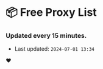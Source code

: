 # :package: Free Proxy List
### Updated every 15 minutes.

- Last updated: `2024-07-01 13:34`

:heart:
